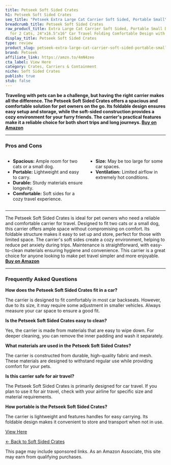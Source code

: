 ```yaml
---
title: Petseek Soft Sided Crates
h1: Petseek Soft Sided Crates
seo_title: "Petseek Extra Large Cat Carrier Soft Sided, Portable Small\u2026"
breadcrumb_title: Petseek Soft Sided Crates
raw_product_title: Extra Large Cat Carrier Soft Sided, Portable Small Dog Carrier
  for 2 Cats, 24"x16.5"x16" Car Travel Folding Comfortable Design with Bowl, Grey
display_title: Petseek Soft Sided Crates
type: review
product_slug: petseek-extra-large-cat-carrier-soft-sided-portable-small-dog-carrier-f-20ac074f
brand: Petseek
affiliate_link: https://amzn.to/4mN4zeo
cta_label: View Here
category: Crates, Carriers & Containment
niche: Soft Sided Crates
publish: true
stub: false
---
```


<div id="intro" class="full-width">
  <p><strong>Traveling with pets can be a challenge, but having the right carrier makes all the difference. The Petseek Soft Sided Crates offers a spacious and comfortable solution for pet owners on the go. Its foldable design ensures easy setup and storage, while the soft-sided construction provides a cozy environment for your furry friends. The carrier's practical features make it a reliable choice for both short trips and long journeys. <a href="https://amzn.to/4mN4zeo" rel="nofollow sponsored noopener" target="_blank"><strong>Buy on Amazon</strong></a></strong></p>
</div>

<hr />
<h3 id="pros-cons">Pros and Cons</h3>
<div class="pc-grid" style="display:grid;grid-template-columns:1fr 1fr;gap:16px;">
  <ul>
    <li><strong>Spacious:</strong> Ample room for two cats or a small dog.</li>
    <li><strong>Portable:</strong> Lightweight and easy to carry.</li>
    <li><strong>Durable:</strong> Sturdy materials ensure longevity.</li>
    <li><strong>Comfortable:</strong> Soft sides for a cozy travel experience.</li>
  </ul>
  <ul>
    <li><strong>Size:</strong> May be too large for some car spaces.</li>
    <li><strong>Ventilation:</strong> Limited airflow in extremely hot conditions.</li>
  </ul>
</div>
<hr />

<div class="full-width">
  <p>The Petseek Soft Sided Crates is ideal for pet owners who need a reliable and comfortable carrier for travel. Designed to fit two cats or a small dog, this carrier offers ample space without compromising on comfort. Its foldable structure makes it easy to set up and store, perfect for those with limited space. The carrier's soft sides create a cozy environment, helping to reduce pet anxiety during trips. Maintenance is straightforward, with easy-to-clean materials ensuring hygiene and convenience. This carrier is a great choice for anyone looking to make pet travel simpler and more enjoyable. <a href="https://amzn.to/4mN4zeo" rel="nofollow sponsored noopener" target="_blank"><strong>Buy on Amazon</strong></a></p>
</div>

<hr />
<h3 id="faqs">Frequently Asked Questions</h3>

<p><strong>How does the Petseek Soft Sided Crates fit in a car?</strong></p>
<p>The carrier is designed to fit comfortably in most car backseats. However, due to its size, it may require some adjustment in smaller vehicles. Always measure your car space to ensure a good fit.</p>

<p><strong>Is the Petseek Soft Sided Crates easy to clean?</strong></p>
<p>Yes, the carrier is made from materials that are easy to wipe down. For deeper cleaning, you can remove the inner padding and wash it separately.</p>

<p><strong>What materials are used in the Petseek Soft Sided Crates?</strong></p>
<p>The carrier is constructed from durable, high-quality fabric and mesh. These materials are designed to withstand regular use while providing comfort for your pets.</p>

<p><strong>Is this carrier safe for air travel?</strong></p>
<p>The Petseek Soft Sided Crates is primarily designed for car travel. If you plan to use it for air travel, check with your airline for specific size and material requirements.</p>

<p><strong>How portable is the Petseek Soft Sided Crates?</strong></p>
<p>The carrier is lightweight and features handles for easy carrying. Its foldable design makes it convenient to store and transport when not in use.</p>
<p><a class="btn" href="https://amzn.to/4mN4zeo" target="_blank" rel="nofollow sponsored noopener">View Here</a></p>
<p><a href="/roundups/crates-carriers-containment/soft-sided-crates/">← Back to Soft Sided Crates</a></p>
<aside class="disclosure">This page may include sponsored links. As an Amazon Associate, this site may earn from qualifying purchases.</aside>
